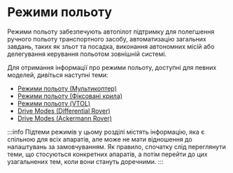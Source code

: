 # Режими польоту

Режими польоту забезпечують автопілот підтримку для полегшення ручного польоту транспортного засобу, автоматизацію загальних завдань, таких як зльот та посадка, виконання автономних місій або делегування керування польотом зовнішній системі.

Для отримання інформації про режими польоту, доступні для певних моделей, дивіться наступні теми:

- [Режими польоту (Мультикоптер)](../flight_modes_mc/index.md)
- [Режими польоту (Фіксовані крила)](../flight_modes_fw/index.md)
- [Режими польоту (VTOL)](../flight_modes_vtol/index.md)
- [Drive Modes (Differential Rover)](../flight_modes_rover/differential.md)
- [Drive Modes (Ackermann Rover)](../flight_modes_rover/ackermann.md)

:::info
Підтеми режимів у цьому розділі містять інформацію, яка є спільною для всіх апаратів, але може не мати відношення до налаштувань за замовчуванням.
Як правило, спочатку слід переглянути теми, що стосуються конкретних апаратів, а потім перейти до цих узагальнених тем, коли вони стануть доречними.
:::
